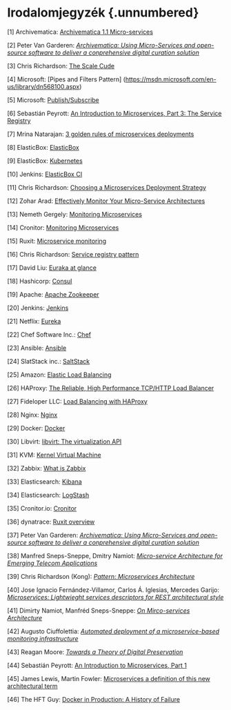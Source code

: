 Irodalomjegyzék {.unnumbered}
===============

[1] Archivematica: [Archivematica 1.1 Micro-services](https://wiki.archivematica.org/Archivematica_1.1_Micro-services)

[2] Peter Van Garderen: [*Archivematica: Using Micro-Services and open-source software to deliver a conprehensive digital curation solution*](http://citeseerx.ist.psu.edu/viewdoc/download?doi=10.1.1.384.7168&rep=rep1&type=pdf#page=145)

[3] Chris Richardson: [The Scale Cude](http://microservices.io/articles/scalecube.html)

[4] Microsoft: [Pipes and Filters Pattern] (https://msdn.microsoft.com/en-us/library/dn568100.aspx)

[5] Microsoft: [Publish/Subscribe](https://msdn.microsoft.com/en-us/library/ff649664.aspx)

[6] Sebastián Peyrott: [An Introduction to Microservices, Part 3: The Service Registry](https://auth0.com/blog/2015/10/02/an-introduction-to-microservices-part-3-the-service-registry/)

[7] Mrina Natarajan: [3 golden rules of microservices deployments](http://devops.com/2015/05/07/3-golden-rules-microservices-deployments/)

[8] ElasticBox: [ElasticBox](https://elasticbox.com/how-it-works)

[9] ElasticBox: [Kubernetes](https://elasticbox.com/kubernetes)

[10] Jenkins: [ElasticBox CI](https://wiki.jenkins-ci.org/display/JENKINS/ElasticBox+CI)

[11] Chris Richardson: [Choosing a Microservices Deployment Strategy](https://www.nginx.com/blog/deploying-microservices/)

[12] Zohar Arad: [Effectively Monitor Your Micro-Service Architectures](http://zohararad.github.io/presentations/micro-services-monitoring/)

[13] Nemeth Gergely: [Monitoring Microservices](https://www.loggly.com/blog/monitoring-microservices-three-ways-to-overcome-the-biggest-challenges/)

[14] Cronitor: [Monitoring Microservices](https://cronitor.io/help/micro-service-monitoring)

[15] Ruxit: [Microservice monitoring](https://ruxit.com/microservices/#microservices_start)

[16] Chris Richardson: [Service registry pattern](http://microservices.io/patterns/service-registry.html)

[17] David Liu: [Euraka at glance](https://github.com/Netflix/eureka/wiki/Eureka-at-a-glance)

[18] Hashicorp: [Consul](https://www.consul.io/)

[19] Apache: [Apache Zookeeper](http://zookeeper.apache.org/)

[20] Jenkins: [Jenkins](https://jenkins.io/index.html)

[21] Netflix: [Eureka](https://github.com/Netflix/eureka/wiki)

[22] Chef Software Inc.: [Chef](https://www.chef.io/chef/)

[23] Ansible: [Ansible](https://www.ansible.com/)

[24] SlatStack inc.: [SaltStack](http://saltstack.com/)

[25] Amazon: [Elastic Load Balancing](https://aws.amazon.com/elasticloadbalancing/)

[26] HAProxy: [The Reliable, High Performance TCP/HTTP Load Balancer](http://www.haproxy.org/)

[27] Fideloper LLC: [Load Balancing with HAProxy](https://serversforhackers.com/load-balancing-with-haproxy)

[28] Nginx: [Nginx](https://www.nginx.com/)

[29] Docker: [Docker](https://www.docker.com/)

[30] Libvirt: [libvirt: The virtualization API](https://libvirt.org/)

[31] KVM: [Kernel Virtual Machine](http://www.linux-kvm.org/page/Main_Page)

[32] Zabbix: [What is Zabbix](http://www.zabbix.com/product.php)

[33] Elasticsearch: [Kibana](https://www.elastic.co/products/kibana)

[34] Elasticsearch: [LogStash](https://www.elastic.co/products/logstash)

[35] Cronitor.io: [Cronitor](https://cronitor.io/)

[36] dynatrace: [Ruxit overview](https://ruxit.com/why-ruxit/overview/#whyruxitoverview_start)

[37] Peter Van Garderen: [*Archivematica: Using Micro-Services and open-source software to deliver a conprehensive digital curation solution*](http://citeseerx.ist.psu.edu/viewdoc/download?doi=10.1.1.384.7168&rep=rep1&type=pdf#page=145)

[38] Manfred Sneps-Sneppe, Dmitry Namiot: [*Micro-service Architecture for Emerging Telecom Applications*](http://injoit.ru/index.php/j1/article/view/161/119)

[39] Chris Richardson (Kong): [*Pattern: Microservices Architecture*](http://microservices.io/patterns/microservices.html)

[40] Jose Ignacio Fernández-Villamor, Carlos Á. Iglesias, Mercedes Garijo: [*Microservices: Lightwieght services descriptors for REST architectural style*](http://oa.upm.es/8128/1/INVE_MEM_2010_81293.pdf)

[41] Dimirty Namiot, Manfréd Sneps-Sneppe: [*On Mirco-services Architecture*](http://cyberleninka.ru/article/n/on-micro-services-architecture)

[42] Augusto Ciuffolettia: [*Automated deployment of a microservice-based monitoring infrastructure*](http://ac.els-cdn.com/S187705091503077X/1-s2.0-S187705091503077X-main.pdf?_tid=83f9a800-e3fa-11e5-9747-00000aacb35e&acdnat=1457310260_fa7b3e651c221cf0307fbb2d6c7f59a6)

[43] Reagan Moore: [*Towards a Theory of Digital Preservation*](http://ijdc.net/index.php/ijdc/article/view/63/42)

[44] Sebastián Peyrott: [An Introduction to Microservices, Part 1](https://auth0.com/blog/2015/09/04/an-introduction-to-microservices-part-1/)

[45] James Lewis, Martin Fowler: [Microservices a definition of this new architectural term](http://martinfowler.com/articles/microservices.html)

[46] The HFT Guy: [Docker in Production: A History of Failure](https://thehftguy.wordpress.com/2016/11/01/docker-in-production-an-history-of-failure/)

